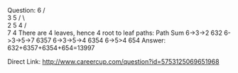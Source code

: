 Question:
	 6
    /  \
   3    5
  / \     \
 2   5    4
    / \
   7  4
There are 4 leaves, hence 4 root to leaf paths: 
Path Sum 
6->3->2 632 
6->3->5->7 6357 
6->3->5->4 6354 
6->5>4 654 
Answer: 632+6357+6354+654=13997

Direct Link: http://www.careercup.com/question?id=5753125069651968